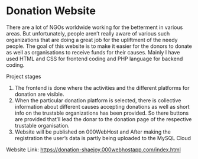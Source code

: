 # Donation Website
      
There are a lot of NGOs worldwide working for the betterment in various areas. But unfortunately, people aren’t really aware of various such organizations that are doing a great job for the upliftment of the needy people. The goal of this website is to make it easier for the donors to donate as well as organisations to receive funds for their causes.
      Mainly I have used HTML and CSS for frontend coding and PHP language for backend coding.

Project stages
1. The frontend is done where the activities and the different platforms for donation are visible.
2. When the particular donation platform is selected, there is collective information about different causes accepting donations as well as short info on the trustable organizations has been provided. So there buttons are provided that’ll lead the donar to the donation page of the respective trustable organisation.
3. Website will be published on 000WebHost and After making the registration the user’s data is partly being uploaded to the MySQL Cloud

Website Link: https://donation-shaejoy.000webhostapp.com/index.html
